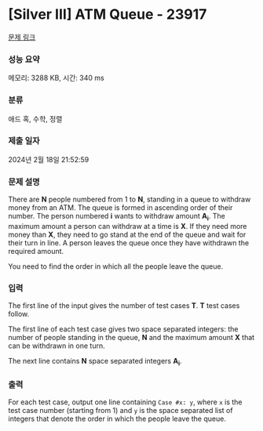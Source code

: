 # [Silver III] ATM Queue - 23917 

[문제 링크](https://www.acmicpc.net/problem/23917) 

### 성능 요약

메모리: 3288 KB, 시간: 340 ms

### 분류

애드 혹, 수학, 정렬

### 제출 일자

2024년 2월 18일 21:52:59

### 문제 설명

<p>There are <b>N</b> people numbered from 1 to <b>N</b>, standing in a queue to withdraw money from an ATM. The queue is formed in ascending order of their number. The person numbered <b>i</b> wants to withdraw amount <b>A<sub>i</sub></b>. The maximum amount a person can withdraw at a time is <b>X</b>. If they need more money than <b>X</b>, they need to go stand at the end of the queue and wait for their turn in line. A person leaves the queue once they have withdrawn the required amount.</p>

<p>You need to find the order in which all the people leave the queue.</p>

### 입력 

 <p>The first line of the input gives the number of test cases <b>T</b>. <b>T</b> test cases follow.</p>

<p>The first line of each test case gives two space separated integers: the number of people standing in the queue, <b>N</b> and the maximum amount <b>X</b> that can be withdrawn in one turn.</p>

<p>The next line contains <b>N</b> space separated integers <b>A<sub>i</sub></b>.</p>

### 출력 

 <p>For each test case, output one line containing <code>Case #x: y</code>, where <code>x</code> is the test case number (starting from 1) and <code>y</code> is the space separated list of integers that denote the order in which the people leave the queue.</p>


